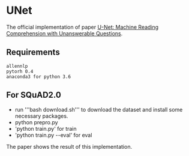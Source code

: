 # UNet

The official implementation of paper [U-Net: Machine Reading Comprehension with Unanswerable Questions](https://arxiv.org/abs/1810.06638).

## Requirements

    allennlp
    pytorh 0.4
    anaconda3 for python 3.6

## For SQuAD2.0

* run '''bash download.sh''' to download the dataset and install some necessary packages.
* python prepro.py
* 'python train.py' for train
* 'python train.py --eval' for eval

The paper shows the result of this implementation.
